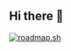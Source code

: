 ## Hi there 👋
[![roadmap.sh](https://roadmap.sh/card/wide/6705696cfb4be684db874af4?variant=dark&roadmaps=react-native%2Candroid%2Cnodejs%2Cfrontend)](https://roadmap.sh)

